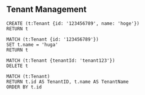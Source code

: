 #

## Tenant Management

``` CREATE
CREATE (t:Tenant {id: '123456789', name: 'hoge'})
RETURN t
```

``` UPDATE
MATCH (t:Tenant {id: '123456789'})
SET t.name = 'huga'
RETURN t
```

``` DELETE
MATCH (t:Tenant {tenantId: 'tenant123'})
DELETE t
```

``` GET
MATCH (t:Tenant)
RETURN t.id AS TenantID, t.name AS TenantName
ORDER BY t.id
```

